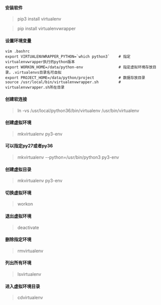 #### 安装软件
> pip3 install virtualenv

> pip install virtualenvwrapper

#### 设置环境变量
```
vim .bashrc
export VIRTUALENVWRAPPER_PYTHON=`which python3`    # 指定virtualenvwrapper执行的python版本
export WORKON_HOME=/data/python-env                # 指定虚拟环境存放目录，.virtualenvs目录名可自拟
export PROJECT_HOME=/data/python/project           # 数据存放目录
source /usr/local/bin/virtualenvwrapper.sh         # virtualenvwrapper.sh所在目录
```
#### 创建软连接
> ln -vs /usr/local/python36/bin/virtualenv /usr/bin/virtualenv
#### 创建虚拟环境
> mkvirtualenv py3-env
#### 可以指定py27或者py36
> mkvirtualenv --python=/usr/bin/python3 py3-env
#### 创建虚拟目录
> mkvirtualenv py3-env
#### 切换虚拟环境
> workon
#### 退出虚拟环境
> deactivate
#### 删除指定环境
> rmvirtualenv
#### 列出所有环境
> lsvirtualenv
#### 进入虚拟环境目录
> cdvirtualenv
